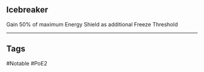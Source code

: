## Icebreaker
Gain 50% of maximum Energy Shield as additional Freeze Threshold

---
## Tags
#Notable
#PoE2
